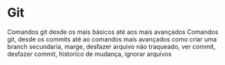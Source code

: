 # Git
Comandos git desde os mais básicos até aos mais avançados 
Comandos git, desde os commits até ao comandos mais avançados como criar uma branch secundaria, marge, desfazer arquivo não traqueado, ver commit, desfazer commit, historico de mudança, 
ignorar arquivos
